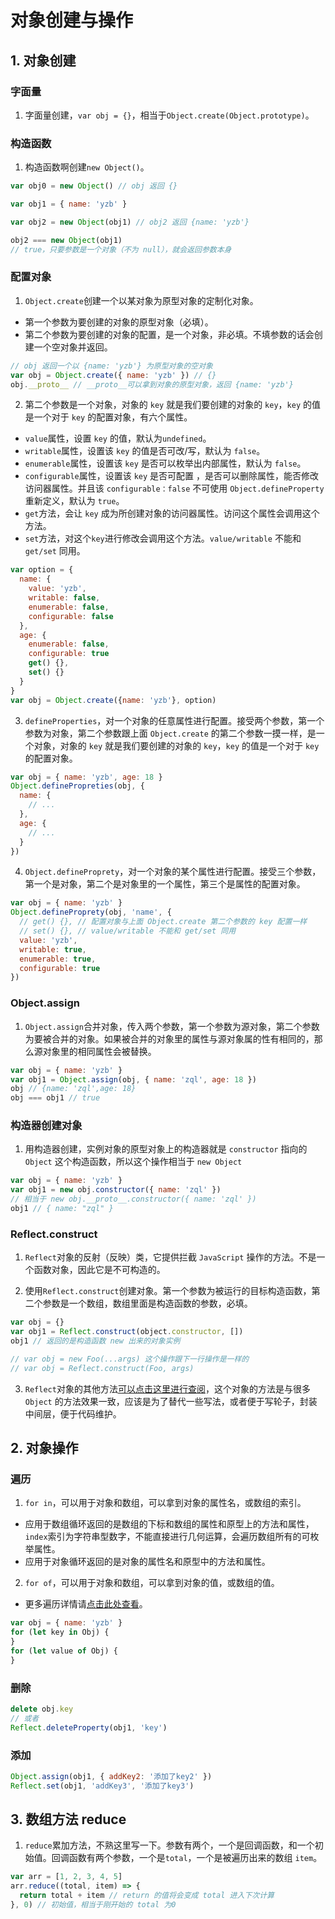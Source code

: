 # 对象创建与操作

## 1. 对象创建

### 字面量

1. 字面量创建，`var obj = {}`，相当于`Object.create(Object.prototype)`。

### 构造函数

1. 构造函数啊创建`new Object()`。

```js
var obj0 = new Object() // obj 返回 {}

var obj1 = { name: 'yzb' }

var obj2 = new Object(obj1) // obj2 返回 {name: 'yzb'}

obj2 === new Object(obj1)
// true，只要参数是一个对象（不为 null），就会返回参数本身
```

### 配置对象

1. `Object.create`创建一个以某对象为原型对象的定制化对象。

- 第一个参数为要创建的对象的原型对象（必填）。
- 第二个参数为要创建的对象的配置，是一个对象，非必填。不填参数的话会创建一个空对象并返回。

```js
// obj 返回一个以 {name: 'yzb'} 为原型对象的空对象
var obj = Object.create({ name: 'yzb' }) // {}
obj.__proto__ // __proto__可以拿到对象的原型对象，返回 {name: 'yzb'}
```

2. 第二个参数是一个对象，对象的 `key` 就是我们要创建的对象的 `key`，`key` 的值是一个对于 `key` 的配置对象，有六个属性。

- `value`属性，设置 `key` 的值，默认为`undefined`。
- `writable`属性，设置该 `key` 的值是否可改/写，默认为 `false`。
- `enumerable`属性，设置该 `key` 是否可以枚举出内部属性，默认为 `false`。
- `configurable`属性，设置该 `key` 是否可配置 ，是否可以删除属性，能否修改访问器属性。并且该 `configurable：false` 不可使用 `Object.defineProperty` 重新定义，默认为 `true`。
- `get`方法，会让 `key` 成为所创建对象的访问器属性。访问这个属性会调用这个方法。
- `set`方法，对这个`key`进行修改会调用这个方法。`value/writable` 不能和 `get/set` 同用。

```js
var option = {
  name: {
    value: 'yzb',
    writable: false,
    enumerable: false,
    configurable: false
  },
  age: {
    enumerable: false,
    configurable: true
    get() {},
    set() {}
  }
}
var obj = Object.create({name: 'yzb'}, option)
```

3. `defineProperties`，对一个对象的任意属性进行配置。接受两个参数，第一个参数为对象，第二个参数跟上面 `Object.create` 的第二个参数一摸一样，是一个对象，对象的 `key` 就是我们要创建的对象的 `key`，`key` 的值是一个对于 `key` 的配置对象。

```js
var obj = { name: 'yzb', age: 18 }
Object.definePropreties(obj, {
  name: {
    // ...
  },
  age: {
    // ...
  }
})
```

4. `Object.defineProprety`，对一个对象的某个属性进行配置。接受三个参数，第一个是对象，第二个是对象里的一个属性，第三个是属性的配置对象。

```js
var obj = { name: 'yzb' }
Object.defineProprety(obj, 'name', {
  // get() {}, // 配置对象与上面 Object.create 第二个参数的 key 配置一样
  // set() {}, // value/writable 不能和 get/set 同用
  value: 'yzb',
  writable: true,
  enumerable: true,
  configurable: true
})
```

### Object.assign

1. `Object.assign`合并对象，传入两个参数，第一个参数为源对象，第二个参数为要被合并的对象。如果被合并的对象里的属性与源对象属的性有相同的，那么源对象里的相同属性会被替换。

```js
var obj = { name: 'yzb' }
var obj1 = Object.assign(obj, { name: 'zql', age: 18 })
obj // {name: 'zql',age: 18}
obj === obj1 // true
```

### 构造器创建对象

1. 用构造器创建，实例对象的原型对象上的构造器就是 `constructor` 指向的 `Object` 这个构造函数，所以这个操作相当于 `new Object`

```js
var obj = { name: 'yzb' }
var obj1 = new obj.constructor({ name: 'zql' })
// 相当于 new obj.__proto__.constructor({ name: 'zql' })
obj1 // { name: "zql" }
```

### Reflect.construct

1. `Reflect`对象的反射（反映）类，它提供拦截 `JavaScript` 操作的方法。不是一个函数对象，因此它是不可构造的。

2. 使用`Reflect.construct`创建对象。第一个参数为被运行的目标构造函数，第二个参数是一个数组，数组里面是构造函数的参数，必填。

```js
var obj = {}
var obj1 = Reflect.construct(object.constructor, [])
obj1 // 返回的是构造函数 new 出来的对象实例

// var obj = new Foo(...args) 这个操作跟下一行操作是一样的
// var obj = Reflect.construct(Foo, args)
```

3. `Reflect`对象的其他方法[可以点击这里进行查阅](https://developer.mozilla.org/zh-CN/docs/Web/JavaScript/Reference/Global_Objects/Reflect)，这个对象的方法是与很多 `Object` 的方法效果一致，应该是为了替代一些写法，或者便于写轮子，封装中间层，便于代码维护。

## 2. 对象操作

### 遍历

1. `for in`，可以用于对象和数组，可以拿到对象的属性名，或数组的索引。

- 应用于数组循环返回的是数组的下标和数组的属性和原型上的方法和属性，`index`索引为字符串型数字，不能直接进行几何运算，会遍历数组所有的可枚举属性。
- 应用于对象循环返回的是对象的属性名和原型中的方法和属性。

2. `for of`，可以用于对象和数组，可以拿到对象的值，或数组的值。

- 更多遍历详情请[点击此处查看](/guide/JavaScript/ECMAScript/02/02_06.html#_4-对象属性的可枚举性与遍历)。

```js
var obj = { name: 'yzb' }
for (let key in Obj) {
}
for (let value of Obj) {
}
```

### 删除

```js
delete obj.key
// 或者
Reflect.deleteProperty(obj1, 'key')
```

### 添加

```js
Object.assign(obj1, { addKey2: '添加了key2' })
Reflect.set(obj1, 'addKey3', '添加了key3')
```

## 3. 数组方法 reduce

1. `reduce`累加方法，不熟这里写一下。参数有两个，一个是回调函数，和一个初始值。回调函数有两个参数，一个是`total`，一个是被遍历出来的数组 `item`。

```js
var arr = [1, 2, 3, 4, 5]
arr.reduce((total, item) => {
  return total + item // return 的值将会变成 total 进入下次计算
}, 0) // 初始值，相当于刚开始的 total 为0
```
